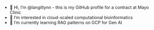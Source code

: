 - 👋 Hi, I’m @langitlynn - this is my GitHub profile for a contract at Mayo Clinic
- 👀 I’m interested in cloud-scaled computational bioinformatics
- 🌱 I’m currently learning RAG patterns on GCP for Gen AI

